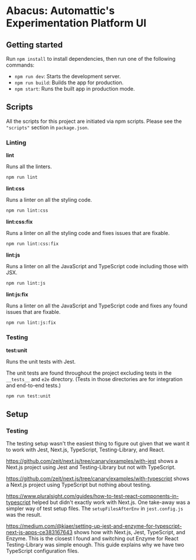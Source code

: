# Abacus: Automattic's Experimentation Platform UI

## Getting started

Run `npm install` to install dependencies, then run one of the following commands:

- `npm run dev`: Starts the development server.
- `npm run build`: Builds the app for production.
- `npm start`: Runs the built app in production mode.

## Scripts

All the scripts for this project are initiated via npm scripts. Please see the `"scripts"` section in `package.json`.

### Linting

**lint**

Runs all the linters.

```sh
npm run lint
```

**lint:css**

Runs a linter on all the styling code.

```sh
npm run lint:css
```

**lint:css:fix**

Runs a linter on all the styling code and fixes issues that are fixable.

```sh
npm run lint:css:fix
```

**lint:js**

Runs a linter on all the JavaScript and TypeScript code including those with JSX.

```sh
npm run lint:js
```

**lint:js:fix**

Runs a linter on all the JavaScript and TypeScript code and fixes any found issues that are fixable.

```sh
npm run lint:js:fix
```

### Testing

**test:unit**

Runs the unit tests with Jest.

The unit tests are found throughout the project excluding tests in the `__tests__` and `e2e` directory. (Tests in those directories are for integration and end-to-end tests.)

```sh
npm run test:unit
```

## Setup

### Testing

The testing setup wasn't the easiest thing to figure out given that we want it to work with Jest, Next.js, TypeScript, Testing-Library, and React.

https://github.com/zeit/next.js/tree/canary/examples/with-jest shows a Next.js project using Jest and Testing-Library but not with TypeScript.

https://github.com/zeit/next.js/tree/canary/examples/with-typescript shows a Next.js project using TypeScript but nothing about testing.

https://www.pluralsight.com/guides/how-to-test-react-components-in-typescript helped but didn't exactly work with Next.js. One take-away was a simpler way of test setup files. The `setupFilesAfterEnv` in `jest.config.js` was the result.

https://medium.com/@kjaer/setting-up-jest-and-enzyme-for-typescript-next-js-apps-ce383167643 shows how with Next.js, Jest, TypeScript, and Enzyme. This is the closest I found and switching out Enzyme for React Testing-Library was simple enough. This guide explains why we have two TypeScript configuration files.
